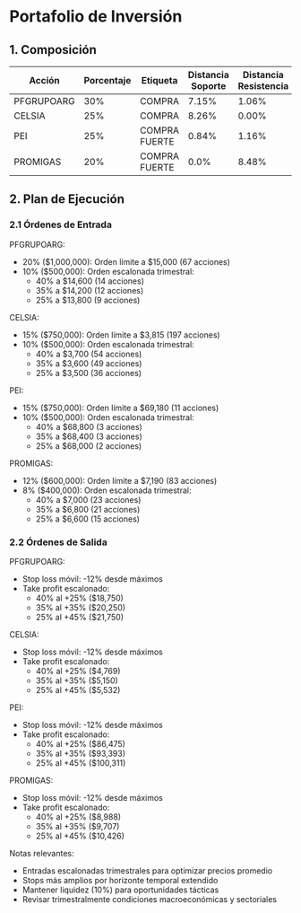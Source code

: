 # Portafolio de Inversión

## 1. Composición

| Acción | Porcentaje | Etiqueta | Distancia Soporte | Distancia Resistencia |
|--------|------------|----------|-------------------|----------------------|
| PFGRUPOARG | 30% | COMPRA | 7.15% | 1.06% |
| CELSIA | 25% | COMPRA | 8.26% | 0.00% |
| PEI | 25% | COMPRA FUERTE | 0.84% | 1.16% |
| PROMIGAS | 20% | COMPRA FUERTE | 0.0% | 8.48% |

## 2. Plan de Ejecución

### 2.1 Órdenes de Entrada

PFGRUPOARG:
- 20% ($1,000,000): Orden límite a $15,000 (67 acciones)
- 10% ($500,000): Orden escalonada trimestral:
  * 40% a $14,600 (14 acciones)
  * 35% a $14,200 (12 acciones)
  * 25% a $13,800 (9 acciones)

CELSIA:
- 15% ($750,000): Orden límite a $3,815 (197 acciones)
- 10% ($500,000): Orden escalonada trimestral:
  * 40% a $3,700 (54 acciones)
  * 35% a $3,600 (49 acciones)
  * 25% a $3,500 (36 acciones)

PEI:
- 15% ($750,000): Orden límite a $69,180 (11 acciones)
- 10% ($500,000): Orden escalonada trimestral:
  * 40% a $68,800 (3 acciones)
  * 35% a $68,400 (3 acciones)
  * 25% a $68,000 (2 acciones)

PROMIGAS:
- 12% ($600,000): Orden límite a $7,190 (83 acciones)
- 8% ($400,000): Orden escalonada trimestral:
  * 40% a $7,000 (23 acciones)
  * 35% a $6,800 (21 acciones)
  * 25% a $6,600 (15 acciones)

### 2.2 Órdenes de Salida

PFGRUPOARG:
- Stop loss móvil: -12% desde máximos
- Take profit escalonado:
  * 40% al +25% ($18,750)
  * 35% al +35% ($20,250)
  * 25% al +45% ($21,750)

CELSIA:
- Stop loss móvil: -12% desde máximos
- Take profit escalonado:
  * 40% al +25% ($4,769)
  * 35% al +35% ($5,150)
  * 25% al +45% ($5,532)

PEI:
- Stop loss móvil: -12% desde máximos
- Take profit escalonado:
  * 40% al +25% ($86,475)
  * 35% al +35% ($93,393)
  * 25% al +45% ($100,311)

PROMIGAS:
- Stop loss móvil: -12% desde máximos
- Take profit escalonado:
  * 40% al +25% ($8,988)
  * 35% al +35% ($9,707)
  * 25% al +45% ($10,426)

Notas relevantes:
- Entradas escalonadas trimestrales para optimizar precios promedio
- Stops más amplios por horizonte temporal extendido
- Mantener liquidez (10%) para oportunidades tácticas
- Revisar trimestralmente condiciones macroeconómicas y sectoriales 